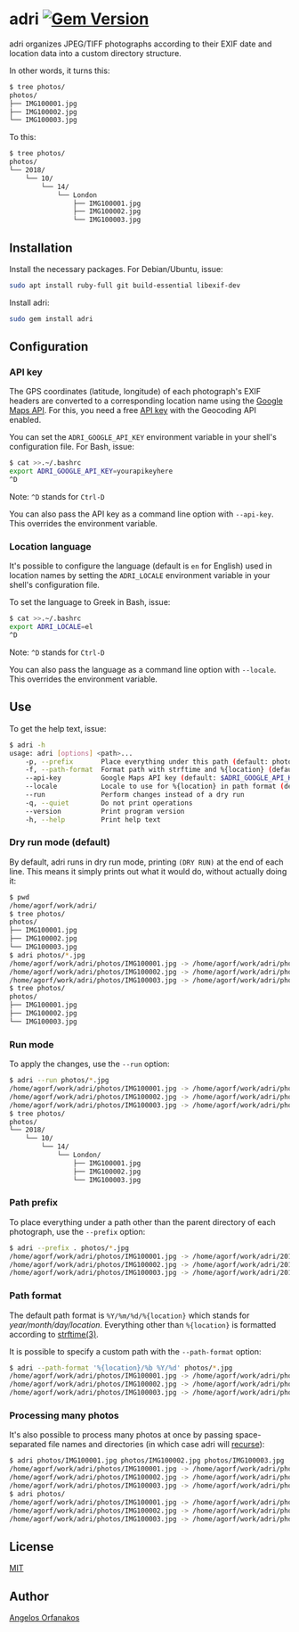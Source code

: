 # adri [![Gem Version](https://badge.fury.io/rb/adri.svg)](http://badge.fury.io/rb/adri)

adri organizes JPEG/TIFF photographs according to their EXIF date and location
data into a custom directory structure.

In other words, it turns this:

```sh
$ tree photos/
photos/
├── IMG100001.jpg
├── IMG100002.jpg
└── IMG100003.jpg
```

To this:

```sh
$ tree photos/
photos/
└── 2018/
    └── 10/
        └── 14/
            └── London
                ├── IMG100001.jpg
                ├── IMG100002.jpg
                └── IMG100003.jpg
```

## Installation

Install the necessary packages. For Debian/Ubuntu, issue:

```sh
sudo apt install ruby-full git build-essential libexif-dev
```

Install adri:

```sh
sudo gem install adri
```

## Configuration

### API key

The GPS coordinates (latitude, longitude) of each photograph's EXIF headers are
converted to a corresponding location name using the [Google Maps API][]. For
this, you need a free [API key][] with the Geocoding API enabled.

You can set the `ADRI_GOOGLE_API_KEY` environment variable in your shell's
configuration file. For Bash, issue:

```sh
$ cat >>.~/.bashrc
export ADRI_GOOGLE_API_KEY=yourapikeyhere
^D
```

Note: `^D` stands for `Ctrl-D`

You can also pass the API key as a command line option with `--api-key`. This
overrides the environment variable.

### Location language

It's possible to configure the language (default is `en` for English) used in
location names by setting the `ADRI_LOCALE` environment variable in your shell's
configuration file.

To set the language to Greek in Bash, issue:

```sh
$ cat >>.~/.bashrc
export ADRI_LOCALE=el
^D
```

Note: `^D` stands for `Ctrl-D`

You can also pass the language as a command line option with `--locale`. This
overrides the environment variable.

## Use

To get the help text, issue:

```sh
$ adri -h
usage: adri [options] <path>...
    -p, --prefix       Place everything under this path (default: photo parent directory)
    -f, --path-format  Format path with strftime and %{location} (default: %Y/%m/%d/%{location})
    --api-key          Google Maps API key (default: $ADRI_GOOGLE_API_KEY)
    --locale           Locale to use for %{location} in path format (default: $ADRI_LOCALE or en)
    --run              Perform changes instead of a dry run
    -q, --quiet        Do not print operations
    --version          Print program version
    -h, --help         Print help text
```

### Dry run mode (default)

By default, adri runs in dry run mode, printing `(DRY RUN)` at the end of each
line. This means it simply prints out what it would do, without actually doing
it:

```sh
$ pwd
/home/agorf/work/adri/
$ tree photos/
photos/
├── IMG100001.jpg
├── IMG100002.jpg
└── IMG100003.jpg
$ adri photos/*.jpg
/home/agorf/work/adri/photos/IMG100001.jpg -> /home/agorf/work/adri/photos/2018/10/14/London/IMG100001.jpg (DRY RUN)
/home/agorf/work/adri/photos/IMG100002.jpg -> /home/agorf/work/adri/photos/2018/10/14/London/IMG100002.jpg (DRY RUN)
/home/agorf/work/adri/photos/IMG100003.jpg -> /home/agorf/work/adri/photos/2018/10/14/London/IMG100003.jpg (DRY RUN)
$ tree photos/
photos/
├── IMG100001.jpg
├── IMG100002.jpg
└── IMG100003.jpg
```

### Run mode

To apply the changes, use the `--run` option:

```sh
$ adri --run photos/*.jpg
/home/agorf/work/adri/photos/IMG100001.jpg -> /home/agorf/work/adri/photos/2018/10/14/London/IMG100001.jpg
/home/agorf/work/adri/photos/IMG100002.jpg -> /home/agorf/work/adri/photos/2018/10/14/London/IMG100002.jpg
/home/agorf/work/adri/photos/IMG100003.jpg -> /home/agorf/work/adri/photos/2018/10/14/London/IMG100003.jpg
$ tree photos/
photos/
└── 2018/
    └── 10/
        └── 14/
            └── London/
                ├── IMG100001.jpg
                ├── IMG100002.jpg
                └── IMG100003.jpg
```

### Path prefix

To place everything under a path other than the parent directory of each
photograph, use the `--prefix` option:

```sh
$ adri --prefix . photos/*.jpg
/home/agorf/work/adri/photos/IMG100001.jpg -> /home/agorf/work/adri/2018/10/14/London/IMG100001.jpg (DRY RUN)
/home/agorf/work/adri/photos/IMG100002.jpg -> /home/agorf/work/adri/2018/10/14/London/IMG100002.jpg (DRY RUN)
/home/agorf/work/adri/photos/IMG100003.jpg -> /home/agorf/work/adri/2018/10/14/London/IMG100003.jpg (DRY RUN)
```

### Path format

The default path format is `%Y/%m/%d/%{location}` which stands for
_year/month/day/location_. Everything other than `%{location}` is formatted
according to [strftime(3)][strftime].

It is possible to specify a custom path with the `--path-format` option:

```sh
$ adri --path-format '%{location}/%b %Y/%d' photos/*.jpg
/home/agorf/work/adri/photos/IMG100001.jpg -> /home/agorf/work/adri/photos/London/Oct 2018/14/IMG100001.jpg (DRY RUN)
/home/agorf/work/adri/photos/IMG100002.jpg -> /home/agorf/work/adri/photos/London/Oct 2018/14/IMG100002.jpg (DRY RUN)
/home/agorf/work/adri/photos/IMG100003.jpg -> /home/agorf/work/adri/photos/London/Oct 2018/14/IMG100003.jpg (DRY RUN)
```

### Processing many photos

It's also possible to process many photos at once by passing space-separated
file names and directories (in which case adri will [recurse][]):

```sh
$ adri photos/IMG100001.jpg photos/IMG100002.jpg photos/IMG100003.jpg
/home/agorf/work/adri/photos/IMG100001.jpg -> /home/agorf/work/adri/photos/2018/10/14/London/IMG100001.jpg (DRY RUN)
/home/agorf/work/adri/photos/IMG100002.jpg -> /home/agorf/work/adri/photos/2018/10/14/London/IMG100002.jpg (DRY RUN)
/home/agorf/work/adri/photos/IMG100003.jpg -> /home/agorf/work/adri/photos/2018/10/14/London/IMG100003.jpg (DRY RUN)
$ adri photos/
/home/agorf/work/adri/photos/IMG100001.jpg -> /home/agorf/work/adri/photos/2018/10/14/London/IMG100001.jpg (DRY RUN)
/home/agorf/work/adri/photos/IMG100002.jpg -> /home/agorf/work/adri/photos/2018/10/14/London/IMG100002.jpg (DRY RUN)
/home/agorf/work/adri/photos/IMG100003.jpg -> /home/agorf/work/adri/photos/2018/10/14/London/IMG100003.jpg (DRY RUN)
```

## License

[MIT][]

## Author

[Angelos Orfanakos](https://agorf.gr/contact/)

[Bundler]: https://bundler.io/
[Google Maps API]: https://developers.google.com/maps/documentation/javascript/examples/geocoding-reverse
[API key]: https://cloud.google.com/maps-platform/#get-started
[MIT]: https://github.com/agorf/adri/blob/master/LICENSE.txt
[recurse]: https://softwareengineering.stackexchange.com/a/184600/316578
[strftime]: http://man7.org/linux/man-pages/man3/strftime.3.html
